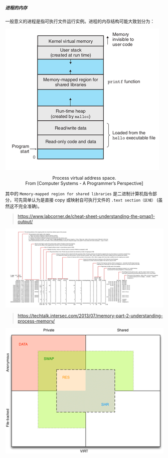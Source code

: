 ##### 进程的内存

一般意义的进程是指可执行文件运行实例。进程的内存结构可能大致划分为：

![image-20220124225349623](pmap.assets/image-20220124225349623.png)

<p align = "center">Process virtual address
space.<br /> From [Computer Systems - A Programmer’s Perspective]</p>


其中的 `Memory-mapped region for shared libraries` 是二进制计算机指令部分，可先简单认为是直接 copy 或映射自可执行文件的 `.text section（区域）` (虽然这不完全准确)。


> https://www.labcorner.de/cheat-sheet-understanding-the-pmap1-output/


![](pmap.assets/read-pmap.png)


> https://techtalk.intersec.com/2013/07/memory-part-2-understanding-process-memory/

![](pmap.assets/vma-cata.png)

